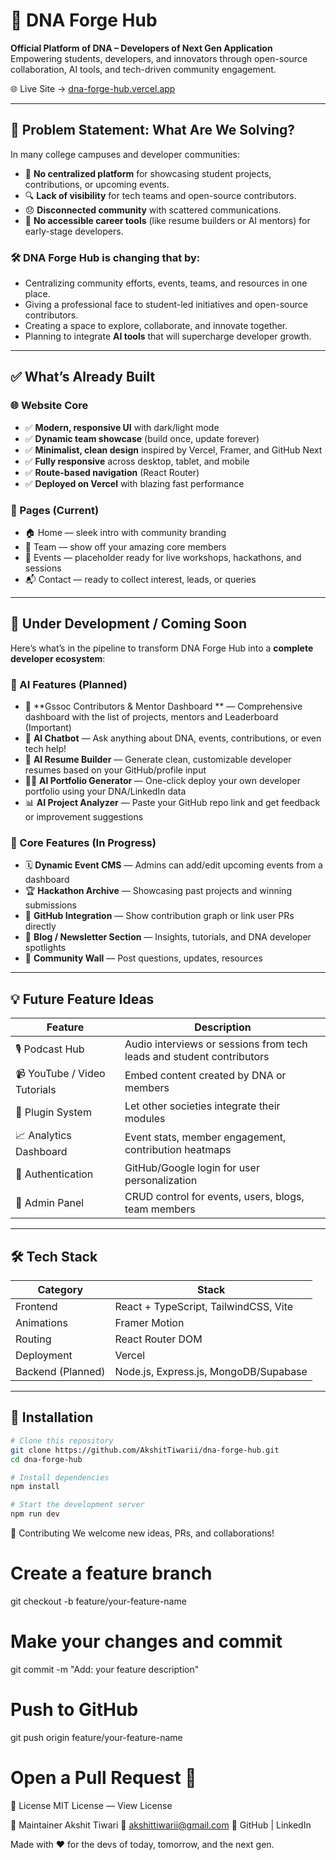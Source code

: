 # 🧬 DNA Forge Hub

**Official Platform of DNA – Developers of Next Gen Application**  
Empowering students, developers, and innovators through open-source collaboration, AI tools, and tech-driven community engagement.

🌐 Live Site → [dna-forge-hub.vercel.app](https://dna-forge-hub.vercel.app)

---

## 🚩 Problem Statement: What Are We Solving?

In many college campuses and developer communities:
- 🚫 **No centralized platform** for showcasing student projects, contributions, or upcoming events.
- 🔍 **Lack of visibility** for tech teams and open-source contributors.
- 😞 **Disconnected community** with scattered communications.
- 💼 **No accessible career tools** (like resume builders or AI mentors) for early-stage developers.

### 🛠️ DNA Forge Hub is changing that by:

- Centralizing community efforts, events, teams, and resources in one place.
- Giving a professional face to student-led initiatives and open-source contributors.
- Creating a space to explore, collaborate, and innovate together.
- Planning to integrate **AI tools** that will supercharge developer growth.

---

## ✅ What’s Already Built

### 🌐 Website Core
- ✅ **Modern, responsive UI** with dark/light mode
- ✅ **Dynamic team showcase** (build once, update forever)
- ✅ **Minimalist, clean design** inspired by Vercel, Framer, and GitHub Next
- ✅ **Fully responsive** across desktop, tablet, and mobile
- ✅ **Route-based navigation** (React Router)
- ✅ **Deployed on Vercel** with blazing fast performance

### 📄 Pages (Current)
- 🏠 Home — sleek intro with community branding
- 👥 Team — show off your amazing core members
- 📅 Events — placeholder ready for live workshops, hackathons, and sessions
- 📬 Contact — ready to collect interest, leads, or queries

---

## 🚧 Under Development / Coming Soon

Here’s what’s in the pipeline to transform DNA Forge Hub into a **complete developer ecosystem**:

### 🧠 AI Features (Planned)
- 🔎 **Gssoc Contributors & Mentor Dashboard ** — Comprehensive dashboard with the list of projects, mentors and Leaderboard (Important)
- 🤖 **AI Chatbot** — Ask anything about DNA, events, contributions, or even tech help!
- 📄 **AI Resume Builder** — Generate clean, customizable developer resumes based on your GitHub/profile input
- 🧑‍💼 **AI Portfolio Generator** — One-click deploy your own developer portfolio using your DNA/LinkedIn data
- 📊 **AI Project Analyzer** — Paste your GitHub repo link and get feedback or improvement suggestions

### 🧩 Core Features (In Progress)
- 🗓️ **Dynamic Event CMS** — Admins can add/edit upcoming events from a dashboard
- 🏆 **Hackathon Archive** — Showcasing past projects and winning submissions
- 🔗 **GitHub Integration** — Show contribution graph or link user PRs directly
- 📝 **Blog / Newsletter Section** — Insights, tutorials, and DNA developer spotlights
- 💬 **Community Wall** — Post questions, updates, resources

---

## 💡 Future Feature Ideas

| Feature | Description |
|--------|-------------|
| 🎙️ Podcast Hub | Audio interviews or sessions from tech leads and student contributors |
| 📹 YouTube / Video Tutorials | Embed content created by DNA or members |
| 🧩 Plugin System | Let other societies integrate their modules |
| 📈 Analytics Dashboard | Event stats, member engagement, contribution heatmaps |
| 🛂 Authentication | GitHub/Google login for user personalization |
| 🧰 Admin Panel | CRUD control for events, users, blogs, team members |

---

## 🛠️ Tech Stack

| Category      | Stack                                      |
|---------------|--------------------------------------------|
| Frontend      | React + TypeScript, TailwindCSS, Vite      |
| Animations    | Framer Motion                              |
| Routing       | React Router DOM                           |
| Deployment    | Vercel                                      |
| Backend (Planned) | Node.js, Express.js, MongoDB/Supabase |

---

## 🔧 Installation

```bash
# Clone this repository
git clone https://github.com/AkshitTiwarii/dna-forge-hub.git
cd dna-forge-hub

# Install dependencies
npm install

# Start the development server
npm run dev
```
🤝 Contributing
We welcome new ideas, PRs, and collaborations!

# Create a feature branch
git checkout -b feature/your-feature-name

# Make your changes and commit
git commit -m "Add: your feature description"

# Push to GitHub
git push origin feature/your-feature-name

# Open a Pull Request 🚀

📣 License
MIT License — View License

👤 Maintainer
Akshit Tiwari
📧 akshittiwarii@gmail.com
🔗 GitHub | LinkedIn

Made with ❤️ for the devs of today, tomorrow, and the next gen.
